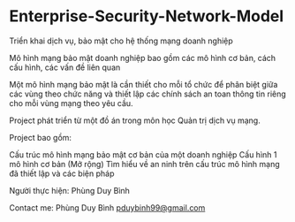 # Enterprise-Security-Network-Model
Triển khai dịch vụ, bảo mật cho hệ thống mạng doanh nghiệp


Mô hình mạng bảo mật doanh nghiệp bao gồm các mô hình cơ bản, cách cấu hình, các vấn đề liên quan

Một mô hình mạng bảo mật là cần thiết cho mỗi tổ chức để phân biệt giữa các vùng theo chức năng và thiết lập các chính sách an toan thông tin riêng cho mỗi vùng mạng theo yêu cầu.

Project phát triển từ một đồ án trong môn học Quản trị dịch vụ mạng.

Project bao gồm:

Cấu trúc mô hình mạng bảo mật cơ bản của một doanh nghiệp
Cấu hình 1 mô hình cơ bản
(Mở rộng) Tìm hiểu về an ninh trên cấu trúc mô hình mạng đã thiết lập và các biện pháp


Người thực hiện: Phùng Duy Bình

Contact me: Phùng Duy Bình pduybinh99@gmail.com